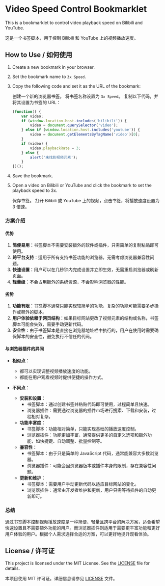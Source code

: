 # Video Speed Control Bookmarklet

This is a bookmarklet to control video playback speed on Bilibili and YouTube.

这是一个书签脚本，用于控制 Bilibili 和 YouTube 上的视频播放速度。

## How to Use / 如何使用

1. Create a new bookmark in your browser.
2. Set the bookmark name to `3x Speed`.
3. Copy the following code and set it as the URL of the bookmark:

    创建一个新的浏览器书签。
    将书签名称设置为 `3x Speed`。
    复制以下代码，并将其设置为书签的 URL：

    ```javascript
    (function() {
        var video;
        if (window.location.host.includes('bilibili')) {
            video = document.querySelector('video');
        } else if (window.location.host.includes('youtube')) {
            video = document.getElementsByTagName('video')[0];
        }
        if (video) {
            video.playbackRate = 3;
        } else {
            alert('未找到视频元素');
        }
    })();
    ```

4. Save the bookmark.
5. Open a video on Bilibili or YouTube and click the bookmark to set the playback speed to 3x.

    保存书签。
    打开 Bilibili 或 YouTube 上的视频，点击书签，将播放速度设置为 3 倍速。


### 方案介绍

#### 优势
1. **简便易用**：书签脚本不需要安装额外的软件或插件，只需简单的复制粘贴即可使用。
2. **跨平台支持**：适用于所有支持书签功能的浏览器，无需考虑浏览器兼容性问题。
3. **快速设置**：用户可以在几秒钟内完成设置并立即生效，无需重启浏览器或刷新页面。
4. **轻量级**：不会占用额外的系统资源，不会影响浏览器的性能。

#### 劣势
1. **功能有限**：书签脚本通常只能实现较简单的功能，复杂的功能可能需要多步操作或额外的脚本。
2. **用户体验依赖于网页结构**：如果目标网站更改了视频元素的结构或名称，书签脚本可能会失效，需要手动更新代码。
3. **安全性**：由于书签脚本是直接在浏览器地址栏中执行的，用户在使用时需要确保脚本的安全性，避免执行不信任的代码。

#### 与浏览器插件的异同
- **相似点**：
  - 都可以实现调整视频播放速度的功能。
  - 都能在用户观看视频时提供便捷的操作方式。

- **不同点**：
  - **安装和设置**：
    - 书签脚本：通过创建书签并粘贴代码即可使用，过程简单且快速。
    - 浏览器插件：需要通过浏览器的插件市场进行搜索、下载和安装，过程相对复杂。
  - **功能丰富度**：
    - 书签脚本：功能相对简单，只能实现基础的播放速度控制。
    - 浏览器插件：功能更加丰富，通常提供更多的自定义选项和额外功能，如快捷键、自动调整、批量控制等。
  - **兼容性**：
    - 书签脚本：由于只是简单的 JavaScript 代码，通常能兼容大多数浏览器。
    - 浏览器插件：可能会因浏览器版本或插件本身的限制，存在兼容性问题。
  - **更新和维护**：
    - 书签脚本：需要用户手动更新代码以适应目标网站的变化。
    - 浏览器插件：通常由开发者维护和更新，用户只需等待插件的自动更新即可。

### 总结
通过书签脚本控制视频播放速度是一种简便、轻量且跨平台的解决方案，适合希望快速设置且不需要额外功能的用户。而浏览器插件则适用于需要更丰富功能和更好用户体验的用户。根据个人需求选择合适的方案，可以更好地提升观看体验。

## License / 许可证

This project is licensed under the MIT License. See the [LICENSE](LICENSE) file for details.

本项目使用 MIT 许可证。详细信息请参见 [LICENSE](LICENSE) 文件。
